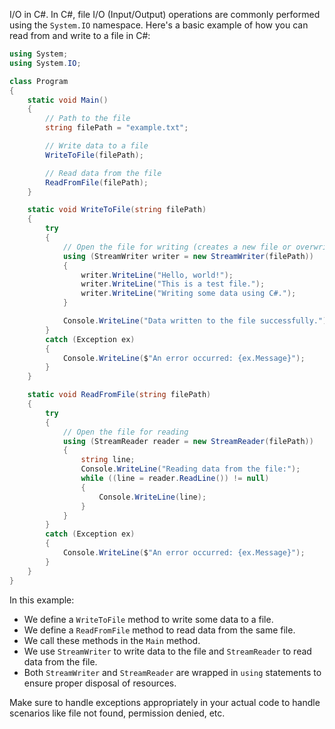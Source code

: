 I/O in C#. In C#, file I/O (Input/Output) operations are commonly performed using the `System.IO` namespace. Here's a basic example of how you can read from and write to a file in C#:

```csharp
using System;
using System.IO;

class Program
{
    static void Main()
    {
        // Path to the file
        string filePath = "example.txt";

        // Write data to a file
        WriteToFile(filePath);

        // Read data from the file
        ReadFromFile(filePath);
    }

    static void WriteToFile(string filePath)
    {
        try
        {
            // Open the file for writing (creates a new file or overwrites existing)
            using (StreamWriter writer = new StreamWriter(filePath))
            {
                writer.WriteLine("Hello, world!");
                writer.WriteLine("This is a test file.");
                writer.WriteLine("Writing some data using C#.");
            }

            Console.WriteLine("Data written to the file successfully.");
        }
        catch (Exception ex)
        {
            Console.WriteLine($"An error occurred: {ex.Message}");
        }
    }

    static void ReadFromFile(string filePath)
    {
        try
        {
            // Open the file for reading
            using (StreamReader reader = new StreamReader(filePath))
            {
                string line;
                Console.WriteLine("Reading data from the file:");
                while ((line = reader.ReadLine()) != null)
                {
                    Console.WriteLine(line);
                }
            }
        }
        catch (Exception ex)
        {
            Console.WriteLine($"An error occurred: {ex.Message}");
        }
    }
}
```

In this example:
- We define a `WriteToFile` method to write some data to a file.
- We define a `ReadFromFile` method to read data from the same file.
- We call these methods in the `Main` method.
- We use `StreamWriter` to write data to the file and `StreamReader` to read data from the file.
- Both `StreamWriter` and `StreamReader` are wrapped in `using` statements to ensure proper disposal of resources.

Make sure to handle exceptions appropriately in your actual code to handle scenarios like file not found, permission denied, etc.
